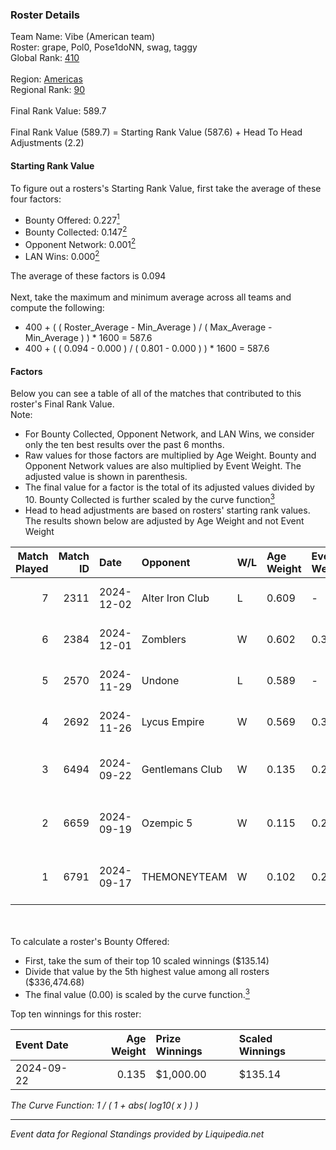 ### Roster Details<br />
Team Name: Vibe (American team)<br />
Roster: grape, Pol0, Pose1doNN, swag, taggy<br />
Global Rank: [410](../standings_global.md)<br />
<br />
Region: [Americas]( ../standings_americas.md)<br />
Regional Rank: [90]( ../standings_americas.md)<br />
<br />
Final Rank Value:  589.7<br />
<br />
Final Rank Value (589.7) = Starting Rank Value (587.6) + Head To Head Adjustments (2.2)<br />

#### Starting Rank Value<br />
To figure out a rosters's Starting Rank Value, first take the average of these four factors:<br />
- Bounty Offered: 0.227[<sup>1</sup>](#table2)
- Bounty Collected: 0.147[<sup>2</sup>](#table1)
- Opponent Network: 0.001[<sup>2</sup>](#table1)
- LAN Wins: 0.000[<sup>2</sup>](#table1)

The average of these factors is 0.094<br />
<br />
Next, take the maximum and minimum average across all teams and compute the following:<br />
- 400 + ( ( Roster_Average - Min_Average ) / ( Max_Average - Min_Average ) ) * 1600 = 587.6
- 400 + ( ( 0.094 - 0.000 ) / ( 0.801 - 0.000 ) ) * 1600 = 587.6


#### Factors<br />
Below you can see a table of all of the matches that contributed to this roster's Final Rank Value.<br />
Note:<br />

- For Bounty Collected, Opponent Network, and LAN Wins, we consider only the ten best results over the past 6 months.
- Raw values for those factors are multiplied by Age Weight. Bounty and Opponent Network values are also multiplied by Event Weight. The adjusted value is shown in parenthesis.
- The final value for a factor is the total of its adjusted values divided by 10. Bounty Collected is further scaled by the curve function[<sup>3</sup>](#curveFunction)
- Head to head adjustments are based on rosters' starting rank values. The results shown below are adjusted by Age Weight and not Event Weight
<span id="table1"></span><br />


| Match Played | Match ID | Date       | Opponent        | W/L | Age Weight | Event Weight | Bounty Collected | Opponent Network | LAN Wins  | H2H Adj. | Roster                              |
| -: | -: | :- | :- | :- | :- | :- | :- | :- | :- | -: | :- |
|            7 |     2311 | 2024-12-02 | Alter Iron Club | L   | 0.609      | -            | -                | -                | -         |    -6.99 | grape, Pol0, Pose1doNN, swag, taggy |
|            6 |     2384 | 2024-12-01 | Zomblers        | W   | 0.602      | 0.372        | 0.000 (0.000)    | 0.047 (0.010)    | 0 (0.000) |     4.71 | grape, Pol0, Pose1doNN, swag, taggy |
|            5 |     2570 | 2024-11-29 | Undone          | L   | 0.589      | -            | -                | -                | -         |    -5.05 | grape, Pol0, Pose1doNN, swag, taggy |
|            4 |     2692 | 2024-11-26 | Lycus Empire    | W   | 0.569      | 0.372        | 0.000 (0.000)    | 0.000 (0.000)    | 0 (0.000) |     4.50 | grape, Pol0, Pose1doNN, swag, taggy |
|            3 |     6494 | 2024-09-22 | Gentlemans Club | W   | 0.135      | 0.284        | 0.000 (0.000)    | 0.010 (0.000)    | 0 (0.000) |     2.07 | blend, grape, Pol0, Skadoodle, swag |
|            2 |     6659 | 2024-09-19 | Ozempic 5       | W   | 0.115      | 0.284        | 0.000 (0.000)    | 0.005 (0.000)    | 0 (0.000) |     1.71 | blend, grape, Pol0, Skadoodle, swag |
|            1 |     6791 | 2024-09-17 | THEMONEYTEAM    | W   | 0.102      | 0.284        | 0.000 (0.000)    | 0.000 (0.000)    | 0 (0.000) |     1.20 | blend, grape, Pol0, Skadoodle, swag |

<br />
<span id="table2"></span><br />
To calculate a roster's Bounty Offered:<br />

- First, take the sum of their top 10 scaled winnings ($135.14)
- Divide that value by the 5th highest value among all rosters ($336,474.68)
- The final value (0.00) is scaled by the curve function.[<sup>3</sup>](#curveFunction)

Top ten winnings for this roster:<br />

| Event Date | Age Weight | Prize Winnings | Scaled Winnings |
| :- | -: | :- | :- |
| 2024-09-22 |      0.135 | $1,000.00      | $135.14         |


<span id="curveFunction"></span>_The Curve Function: 1 / ( 1 + abs( log10( x ) ) )_<br />

---
_Event data for Regional Standings provided by Liquipedia.net_<br />
